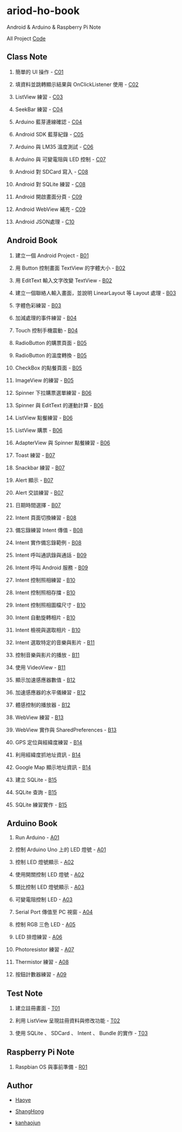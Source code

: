 # ariod-ho-book

Android & Arduino & Raspberry Pi Note

All Project [Code](https://github.com/ShangHong-CAI/ariod-ho-book/tree/master/Code/)


## Class Note

1. 簡單的 UI 操作 - [C01](https://github.com/ShangHong-CAI/ariod-ho-book/blob/master/Note/C01.md)

2. 填資料並跳轉顯示結果與 OnClickListener 使用 - [C02](https://github.com/ShangHong-CAI/ariod-ho-book/blob/master/Note/C02.md)

3. ListView 練習 - [C03](https://github.com/ShangHong-CAI/ariod-ho-book/blob/master/Note/C03.md)

4. SeekBar 練習 - [C04](https://github.com/ShangHong-CAI/ariod-ho-book/blob/master/Note/C04.md)

5. Arduino 藍芽連線確認 - [C04](https://github.com/ShangHong-CAI/ariod-ho-book/blob/master/Note/C04.md)

6. Android SDK 藍芽紀錄 - [C05](https://github.com/ShangHong-CAI/ariod-ho-book/blob/master/Note/C05.md)

7. Arduino 與 LM35 溫度測試 - [C06](https://github.com/ShangHong-CAI/ariod-ho-book/blob/master/Note/C06.md)

8. Arduino 與 可變電阻與 LED 控制 - [C07](https://github.com/ShangHong-CAI/ariod-ho-book/blob/master/Note/C07.md)

9. Android 對 SDCard 寫入 - [C08](https://github.com/ShangHong-CAI/ariod-ho-book/blob/master/Note/C08.md)

10. Android 對 SQLite 練習 - [C08](https://github.com/ShangHong-CAI/ariod-ho-book/blob/master/Note/C08.md)

11. Android 開啟畫面分頁 - [C09](https://github.com/ShangHong-CAI/ariod-ho-book/blob/master/Note/C09.md)

12. Android WebView 補充 - [C09](https://github.com/ShangHong-CAI/ariod-ho-book/blob/master/Note/C09.md)

13. Android JSON處理 - [C10](https://github.com/ShangHong-CAI/ariod-ho-book/blob/master/Note/C10.md)


## Android Book

1. 建立一個 Android Project - [B01](https://github.com/ShangHong-CAI/ariod-ho-book/blob/master/Note/B01.md)

2. 用 Button 控制畫面 TextView 的字體大小 - [B02](https://github.com/ShangHong-CAI/ariod-ho-book/blob/master/Note/B02.md)

3. 用 EditText 輸入文字改變 TextView - [B02](https://github.com/ShangHong-CAI/ariod-ho-book/blob/master/Note/B02.md)

4. 建立一個聯絡人輸入畫面，並說明 LinearLayout 等 Layout 處理 - [B03](https://github.com/ShangHong-CAI/ariod-ho-book/blob/master/Note/B03.md)

5. 字體色彩練習 - [B03](https://github.com/ShangHong-CAI/ariod-ho-book/blob/master/Note/B03.md)

6. 加減處理的事件練習 - [B04](https://github.com/ShangHong-CAI/ariod-ho-book/blob/master/Note/B04.md)

7. Touch 控制手機震動 - [B04](https://github.com/ShangHong-CAI/ariod-ho-book/blob/master/Note/B04.md)
 
8. RadioButton 的購票頁面 - [B05](https://github.com/ShangHong-CAI/ariod-ho-book/blob/master/Note/B05.md)

9. RadioButton 的溫度轉換 - [B05](https://github.com/ShangHong-CAI/ariod-ho-book/blob/master/Note/B05.md)

10. CheckBox 的點餐頁面 - [B05](https://github.com/ShangHong-CAI/ariod-ho-book/blob/master/Note/B05.md)

11. ImageView 的練習 - [B05](https://github.com/ShangHong-CAI/ariod-ho-book/blob/master/Note/B05.md)

12. Spinner 下拉購票選單練習 - [B06](https://github.com/ShangHong-CAI/ariod-ho-book/blob/master/Note/B06.md)

13. Spinner 與 EditText 的運動計算 - [B06](https://github.com/ShangHong-CAI/ariod-ho-book/blob/master/Note/B06.md)

14. ListView 點餐練習 - [B06](https://github.com/ShangHong-CAI/ariod-ho-book/blob/master/Note/B06.md)

15. ListView 購票 - [B06](https://github.com/ShangHong-CAI/ariod-ho-book/blob/master/Note/B06.md)

16. AdapterView 與 Spinner 點餐練習 - [B06](https://github.com/ShangHong-CAI/ariod-ho-book/blob/master/Note/B06.md)

17. Toast 練習 - [B07](https://github.com/ShangHong-CAI/ariod-ho-book/blob/master/Note/B07.md)

18. Snackbar 練習 - [B07](https://github.com/ShangHong-CAI/ariod-ho-book/blob/master/Note/B07.md)

19. Alert 顯示 - [B07](https://github.com/ShangHong-CAI/ariod-ho-book/blob/master/Note/B07.md)

20. Alert 交談練習 - [B07](https://github.com/ShangHong-CAI/ariod-ho-book/blob/master/Note/B07.md)

21. 日期時間選擇 - [B07](https://github.com/ShangHong-CAI/ariod-ho-book/blob/master/Note/B07.md)

22. Intent 頁面切換練習 - [B08](https://github.com/ShangHong-CAI/ariod-ho-book/blob/master/Note/B08.md)

23. 備忘錄練習 Intent 傳值 - [B08](https://github.com/CodeMercs/ariod-ho-book/blob/master/Note/B08.md)

24. Intent 實作備忘錄範例 - [B08](https://github.com/CodeMercs/ariod-ho-book/blob/master/Note/B08.md)

25. Intent 呼叫通訊錄與通話 - [B09](https://github.com/CodeMercs/ariod-ho-book/blob/master/Note/B09.md)

26. Intent 呼叫 Android 服務 - [B09](https://github.com/CodeMercs/ariod-ho-book/blob/master/Note/B09.md)

27. Intent 控制照相練習 - [B10](https://github.com/CodeMercs/ariod-ho-book/blob/master/Note/B10.md)

28. Intent 控制照相存擋 - [B10](https://github.com/CodeMercs/ariod-ho-book/blob/master/Note/B10.md)

29. Intent 控制照相圖檔尺寸 - [B10](https://github.com/CodeMercs/ariod-ho-book/blob/master/Note/B10.md)

30. Intent 自動旋轉相片 - [B10](https://github.com/CodeMercs/ariod-ho-book/blob/master/Note/B10.md)

31. Intent 檢視與選取相片 - [B10](https://github.com/CodeMercs/ariod-ho-book/blob/master/Note/B10.md)

32. Intent 選取特定的音樂與影片 - [B11](https://github.com/CodeMercs/ariod-ho-book/blob/master/Note/B11.md)

33. 控制音樂與影片的播放 - [B11](https://github.com/CodeMercs/ariod-ho-book/blob/master/Note/B11.md)

34. 使用 VideoView - [B11](https://github.com/CodeMercs/ariod-ho-book/blob/master/Note/B11.md)

35. 顯示加速感應器數值 -  [B12](https://github.com/CodeMercs/ariod-ho-book/blob/master/Note/B12.md)

36. 加速感應器的水平儀練習 - [B12](https://github.com/CodeMercs/ariod-ho-book/blob/master/Note/B12.md)

37. 體感控制的播放器 - [B12](https://github.com/CodeMercs/ariod-ho-book/blob/master/Note/B12.md)

38. WebView 練習 - [B13](https://github.com/CodeMercs/ariod-ho-book/blob/master/Note/B13.md)

39. WebView 實作與 SharedPreferences - [B13](https://github.com/CodeMercs/ariod-ho-book/blob/master/Note/B13.md)

40. GPS 定位與經緯度練習 - [B14](https://github.com/CodeMercs/ariod-ho-book/blob/master/Note/B14.md)

41. 利用經緯度抓地址資訊 - [B14](https://github.com/CodeMercs/ariod-ho-book/blob/master/Note/B14.md)

42. Google Map 顯示地址資訊 - [B14](https://github.com/CodeMercs/ariod-ho-book/blob/master/Note/B14.md)

43. 建立 SQLite - [B15](https://github.com/CodeMercs/ariod-ho-book/blob/master/Note/B15.md)

44. SQLite 查詢 - [B15](https://github.com/CodeMercs/ariod-ho-book/blob/master/Note/B15.md)

45. SQLite 練習實作 - [B15](https://github.com/CodeMercs/ariod-ho-book/blob/master/Note/B15.md)


## Arduino Book

1. Run Arduino - [A01](https://github.com/CodeMercs/ariod-ho-book/blob/master/Note/A01.md)

2. 控制 Arduino Uno 上的 LED 燈號 - [A01](https://github.com/CodeMercs/ariod-ho-book/blob/master/Note/A01.md)

3. 控制 LED 燈號顯示 - [A02](https://github.com/CodeMercs/ariod-ho-book/blob/master/Note/A02.md)

4. 使用開關控制 LED 燈號 - [A02](https://github.com/CodeMercs/ariod-ho-book/blob/master/Note/A02.md)

5. 類比控制 LED 燈號顯示 - [A03](https://github.com/CodeMercs/ariod-ho-book/blob/master/Note/A03.md)

6. 可變電阻控制 LED - [A03](https://github.com/CodeMercs/ariod-ho-book/blob/master/Note/A03.md)

7. Serial Port 傳值至 PC 視窗 - [A04](https://github.com/CodeMercs/ariod-ho-book/blob/master/Note/A04.md)

8. 控制 RGB 三色 LED - [A05](https://github.com/CodeMercs/ariod-ho-book/blob/master/Note/A05.md)

9. LED 排燈練習 - [A06](https://github.com/CodeMercs/ariod-ho-book/blob/master/Note/A06.md)

10. Photoresistor 練習 - [A07](https://github.com/CodeMercs/ariod-ho-book/blob/master/Note/A07.md)

11. Thermistor 練習 - [A08](https://github.com/CodeMercs/ariod-ho-book/blob/master/Note/A08.md)

12. 按鈕計數器練習 - [A09](https://github.com/CodeMercs/ariod-ho-book/blob/master/Note/A09.md)


## Test Note

1. 建立註冊畫面 - [T01](https://github.com/CodeMercs/ariod-ho-book/blob/master/Note/T01.md)

2. 利用 ListView 呈現註冊資料與修改功能 - [T02](https://github.com/CodeMercs/ariod-ho-book/blob/master/Note/T02.md)

3. 使用 SQLite 、 SDCard 、 Intent 、 Bundle 的實作 - [T03](https://github.com/CodeMercs/ariod-ho-book/blob/master/Note/T03.md)


## Raspberry Pi Note

1. Raspbian OS 與事前準備 - [R01](https://github.com/CodeMercs/ariod-ho-book/blob/master/Note/R01.md)


## Author

- [Haoye](https://kancheng.github.io/)

- [ShangHong](https://github.com/ShangHong-CAI)

- [kanhaojun](https://github.com/kanhaojun)


